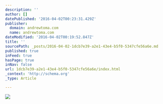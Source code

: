 ```yaml
---
description: ''
author: []
datePublished: '2016-04-02T00:23:31.429Z'
publisher:
  domain: andrewtoma.com
  name: andrewtoma.com
dateModified: '2016-04-02T00:19:52.847Z'
title: ''
sourcePath: _posts/2016-04-02-1dcb7e39-a2e1-43e4-b5f0-5347cfe56a6e.md
published: true
inFeed: true
hasPage: true
inNav: false
url: 1dcb7e39-a2e1-43e4-b5f0-5347cfe56a6e/index.html
_context: 'http://schema.org'
_type: Article

---
```

![](https://static.wixstatic.com/media/4ef0f5_4e56b67f03444472a77b958e0712c93d.jpg/v1/fill/w_305,h_457,al_c,q_90,usm_0.66_1.00_0.01/4ef0f5_4e56b67f03444472a77b958e0712c93d.jpg)